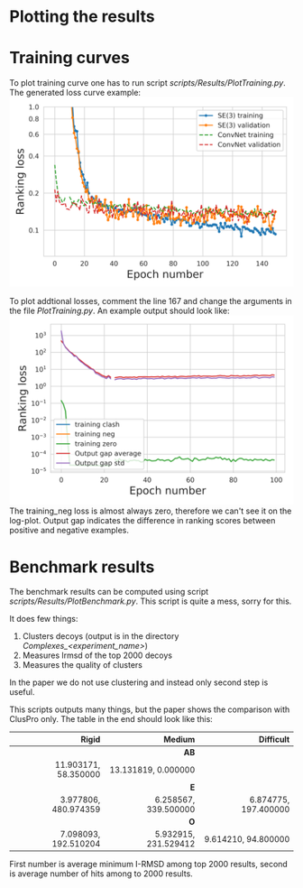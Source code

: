 # Plotting the results

# Training curves
To plot training curve one has to run script *scripts/Results/PlotTraining.py*. The generated loss curve example:
![alt text](./Fig/Total_training.png)

To plot addtional losses, comment the line 167 and change the arguments in the file *PlotTraining.py*. An example output should look like:
![alt text](./Fig/LocalSE3MultiResReprScalar_addLosses.png)
The training_neg loss is almost always zero, therefore we can't see it on the log-plot. Output gap indicates the difference in ranking scores between positive and negative examples.

# Benchmark results
The benchmark results can be computed using script *scripts/Results/PlotBenchmark.py*. This script is quite a mess, sorry for this.

It does few things:
1. Clusters decoys (output is in the directory *Complexes_<experiment_name>*)
2. Measures lrmsd of the top 2000 decoys
3. Measures the quality of clusters

In the paper we do not use clustering and instead only second step is useful.

This scripts outputs many things, but the paper shows the comparison with ClusPro only. The table in the end should look like this:

|Rigid           	|Medium           	|Difficult |
|------------------:|------------------:|---------:|
||__AB__||
|11.903171, 58.350000|	13.131819, 0.000000| |	
||__E__||
|3.977806, 480.974359|	6.258567, 339.500000|	6.874775, 197.400000|
||__O__||
|7.098093, 192.510204|	5.932915, 231.529412|	9.614210, 94.800000	|

First number is average minimum I-RMSD among top 2000 results, second is average number of hits among to 2000 results.